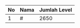| No | Nama            | Jumlah Level |
|----|-----------------|--------------|
| 1  | #    |    2650        |
